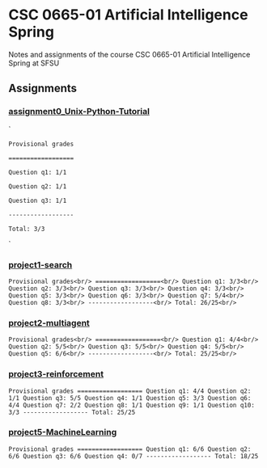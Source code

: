 # CSC 0665-01 Artificial Intelligence Spring

Notes and assignments of the course CSC 0665-01 Artificial Intelligence Spring at SFSU

## Assignments

### **[assignment0_Unix-Python-Tutorial](https://github.com/AllenSun7/CSC0865-01_Artificial-Intelligence/tree/master/assignment0_Unix-Python-Tutorial/tutorial)**

`

    Provisional grades

    ==================

    Question q1: 1/1

    Question q2: 1/1

    Question q3: 1/1

    ------------------

    Total: 3/3
`

### **[project1-search](https://github.com/AllenSun7/CSC0865-01_Artificial-Intelligence/tree/master/project1-search)**

`
    Provisional grades<br/>
    ==================<br/>
    Question q1: 3/3<br/>
    Question q2: 3/3<br/>
    Question q3: 3/3<br/>
    Question q4: 3/3<br/>
    Question q5: 3/3<br/>
    Question q6: 3/3<br/>
    Question q7: 5/4<br/>
    Question q8: 3/3<br/>
    ------------------<br/>
    Total: 26/25<br/>
`

### **[project2-multiagent](https://github.com/AllenSun7/CSC0865-01_Artificial-Intelligence/tree/master/project2-multiagent)**

`
    Provisional grades<br/>
    ==================<br/>
    Question q1: 4/4<br/>
    Question q2: 5/5<br/>
    Question q3: 5/5<br/>
    Question q4: 5/5<br/>
    Question q5: 6/6<br/>
    ------------------<br/>
    Total: 25/25<br/>
`

### **[project3-reinforcement](https://github.com/AllenSun7/CSC0865-01_Artificial-Intelligence/tree/master/project3-reinforcement)**

`
    Provisional grades
    ==================
    Question q1: 4/4
    Question q2: 1/1
    Question q3: 5/5
    Question q4: 1/1
    Question q5: 3/3
    Question q6: 4/4
    Question q7: 2/2
    Question q8: 1/1
    Question q9: 1/1
    Question q10: 3/3
    ------------------
    Total: 25/25
`

### **[project5-MachineLearning](https://github.com/AllenSun7/CSC0865-01_Artificial-Intelligence/tree/master/project5-MachineLearning)**

`
    Provisional grades
    ==================
    Question q1: 6/6
    Question q2: 6/6
    Question q3: 6/6
    Question q4: 0/7
    ------------------
    Total: 18/25
`